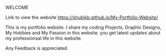 WELCOME

Link to view the website https://shubikb.github.io/My-Portfolio-Website/

This is my portfolio website. 
I share my coding Projects, Graphic Designs, My Hobbies and My Passion in this website.
you get latest updates about my professionsal life in this website.

Any Feedback is appreciated.
